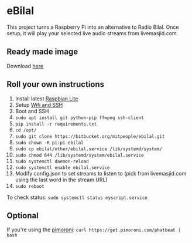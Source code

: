 # eBilal

This project turns a Raspberry Pi into an alternative to Radio Bilal. Once setup, it will play your selected live audio streams from livemasjid.com.

## Ready made image

Download [here](https://bitbucket.org/mitpeople/ebilal-images)

## Roll your own instructions

1. Install latest [Raspbian Lite](https://downloads.raspberrypi.org/raspbian_lite_latest)
2. Setup [Wifi and SSH](https://www.raspberrypi.org/documentation/configuration/wireless/headless.md)
3. Boot and SSH
4. `sudo apt install git python-pip ffmpeg ssh-client`
5. `pip install -r requirements.txt`
6. `cd /opt/`
7. `sudo git clone https://bitbucket.org/mitpeople/ebilal.git`
8. `sudo chown -R pi:pi ebilal`
9. `sudo cp ebilal/other/ebilal.service /lib/systemd/system/`
10. `sudo chmod 644 /lib/systemd/system/ebilal.service`
11. `sudo systemctl daemon-reload`
12. `sudo systemctl enable ebilal.service`
13. Modify config.json to set streams to listen to (pick from livemasjid.com using the last word in the stream URL)
13. `sudo reboot`

To check status:
`sudo systemctl status myscript.service`

## Optional

If you're using the [pimoroni](https://shop.pimoroni.com/products/pirate-radio-pi-zero-w-project-kit):
`curl https://get.pimoroni.com/phatbeat | bash`

